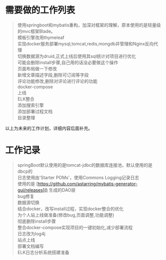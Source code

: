 # 需要做的工作列表

> 使用springboot和mybatis重构，加深对框架的理解，原本使用的是轻量级的mvc框架Blade。<br/>
> 模板引擎改用thymeleaf<br/>
> 实现docker服务部署mysql,tomcat,redis,mongdb并管理和Nginx反向代理<br/>
> 切换数据源为druid,正式上线后使用其sql统计对项目进行优化<br/>
> 可能会删除install步骤,自己用的话没必要做这个操作<br/>
> 页面布局做一下修改<br/>
> 新增文章描述字段,删除可订阅等字段<br/>
> 评论功能修改,删除对评论进行评论的功能<br/>
> docker-compose<br/>
> 上线<br/>
> ELK整合<br/>
> 添加搜索引擎<br/>
> 添加部署过程文档<br/>
> 目录整理<br/>

以上为未来的工作计划，详细内容后面补充。


# 工作记录

> springBoot默认使用的是tomcat-jdbc的数据库连接池，默认使用的是dbcp的<br/>
> 日志使用由'Starter POMs'，使用Commons Logging记录日志<br/>
> 使用的是 [https://github.com/astarring/mybatis-generator-gui/releases]() 生成的DAO层<br/>
> bug修复<br/>
> 数据源切换<br/>
> 结合docker，改写install过程，实现docker整合的优化<br/>
> 为个人站上线做准备(修改bug,页面调整,功能调整)<br/>
> 彻底删除install步骤<br/>
> 整合docker-compose实现项目的一键初始化,减少部署流程<br/>
> 日志改为log4j<br/>
> 站点上线<br/>
> 部署文档编写<br/>
> ELK日志分析系统搭建准备<br/>
